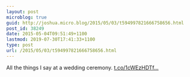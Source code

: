 ```yaml
---
layout: post
microblog: true
guid: http://joshua.micro.blog/2015/05/03/t594997821666758656.html
post_id: 38249
date: 2015-05-04T09:51:49+1100
lastmod: 2019-07-30T17:41:33+1100
type: post
url: /2015/05/03/t594997821666758656.html
---
```

All the things I say at a wedding ceremony. [t.co/1cWEzHDTf...](http://t.co/1cWEzHDTf3)
